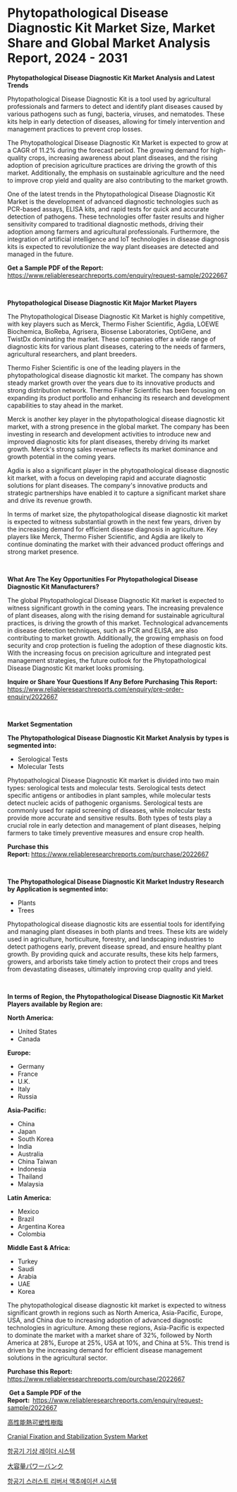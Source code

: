 <p><h1>Phytopathological Disease Diagnostic Kit Market Size, Market Share and Global Market Analysis Report, 2024 - 2031</h1></p><p><strong>Phytopathological Disease Diagnostic Kit Market Analysis and Latest Trends</strong></p>
<p><p>Phytopathological Disease Diagnostic Kit is a tool used by agricultural professionals and farmers to detect and identify plant diseases caused by various pathogens such as fungi, bacteria, viruses, and nematodes. These kits help in early detection of diseases, allowing for timely intervention and management practices to prevent crop losses.</p><p>The Phytopathological Disease Diagnostic Kit Market is expected to grow at a CAGR of 11.2% during the forecast period. The growing demand for high-quality crops, increasing awareness about plant diseases, and the rising adoption of precision agriculture practices are driving the growth of this market. Additionally, the emphasis on sustainable agriculture and the need to improve crop yield and quality are also contributing to the market growth.</p><p>One of the latest trends in the Phytopathological Disease Diagnostic Kit Market is the development of advanced diagnostic technologies such as PCR-based assays, ELISA kits, and rapid tests for quick and accurate detection of pathogens. These technologies offer faster results and higher sensitivity compared to traditional diagnostic methods, driving their adoption among farmers and agricultural professionals. Furthermore, the integration of artificial intelligence and IoT technologies in disease diagnosis kits is expected to revolutionize the way plant diseases are detected and managed in the future.</p></p>
<p><strong>Get a Sample PDF of the Report:&nbsp;</strong> <a href="https://www.reliableresearchreports.com/enquiry/request-sample/2022667">https://www.reliableresearchreports.com/enquiry/request-sample/2022667</a></p>
<p>&nbsp;</p>
<p><strong>Phytopathological Disease Diagnostic Kit Major Market Players</strong></p>
<p><p>The Phytopathological Disease Diagnostic Kit Market is highly competitive, with key players such as Merck, Thermo Fisher Scientific, Agdia, LOEWE Biochemica, BioReba, Agrisera, Biosense Laboratories, OptiGene, and TwistDx dominating the market. These companies offer a wide range of diagnostic kits for various plant diseases, catering to the needs of farmers, agricultural researchers, and plant breeders.</p><p>Thermo Fisher Scientific is one of the leading players in the phytopathological disease diagnostic kit market. The company has shown steady market growth over the years due to its innovative products and strong distribution network. Thermo Fisher Scientific has been focusing on expanding its product portfolio and enhancing its research and development capabilities to stay ahead in the market.</p><p>Merck is another key player in the phytopathological disease diagnostic kit market, with a strong presence in the global market. The company has been investing in research and development activities to introduce new and improved diagnostic kits for plant diseases, thereby driving its market growth. Merck's strong sales revenue reflects its market dominance and growth potential in the coming years.</p><p>Agdia is also a significant player in the phytopathological disease diagnostic kit market, with a focus on developing rapid and accurate diagnostic solutions for plant diseases. The company's innovative products and strategic partnerships have enabled it to capture a significant market share and drive its revenue growth.</p><p>In terms of market size, the phytopathological disease diagnostic kit market is expected to witness substantial growth in the next few years, driven by the increasing demand for efficient disease diagnosis in agriculture. Key players like Merck, Thermo Fisher Scientific, and Agdia are likely to continue dominating the market with their advanced product offerings and strong market presence.</p></p>
<p>&nbsp;</p>
<p><strong>What Are The Key Opportunities For Phytopathological Disease Diagnostic Kit Manufacturers?</strong></p>
<p><p>The global Phytopathological Disease Diagnostic Kit market is expected to witness significant growth in the coming years. The increasing prevalence of plant diseases, along with the rising demand for sustainable agricultural practices, is driving the growth of this market. Technological advancements in disease detection techniques, such as PCR and ELISA, are also contributing to market growth. Additionally, the growing emphasis on food security and crop protection is fueling the adoption of these diagnostic kits. With the increasing focus on precision agriculture and integrated pest management strategies, the future outlook for the Phytopathological Disease Diagnostic Kit market looks promising.</p></p>
<p><strong>Inquire or Share Your Questions If Any Before Purchasing This Report:</strong> <a href="https://www.reliableresearchreports.com/enquiry/pre-order-enquiry/2022667">https://www.reliableresearchreports.com/enquiry/pre-order-enquiry/2022667</a></p>
<p>&nbsp;</p>
<p><strong>Market Segmentation</strong></p>
<p><strong>The Phytopathological Disease Diagnostic Kit Market Analysis by types is segmented into:</strong></p>
<p><ul><li>Serological Tests</li><li>Molecular Tests</li></ul></p>
<p><p>Phytopathological Disease Diagnostic Kit market is divided into two main types: serological tests and molecular tests. Serological tests detect specific antigens or antibodies in plant samples, while molecular tests detect nucleic acids of pathogenic organisms. Serological tests are commonly used for rapid screening of diseases, while molecular tests provide more accurate and sensitive results. Both types of tests play a crucial role in early detection and management of plant diseases, helping farmers to take timely preventive measures and ensure crop health.</p></p>
<p><strong>Purchase this Report:&nbsp;</strong><a href="https://www.reliableresearchreports.com/purchase/2022667">https://www.reliableresearchreports.com/purchase/2022667</a></p>
<p>&nbsp;</p>
<p><strong>The Phytopathological Disease Diagnostic Kit Market Industry Research by Application is segmented into:</strong></p>
<p><ul><li>Plants</li><li>Trees</li></ul></p>
<p><p>Phytopathological disease diagnostic kits are essential tools for identifying and managing plant diseases in both plants and trees. These kits are widely used in agriculture, horticulture, forestry, and landscaping industries to detect pathogens early, prevent disease spread, and ensure healthy plant growth. By providing quick and accurate results, these kits help farmers, growers, and arborists take timely action to protect their crops and trees from devastating diseases, ultimately improving crop quality and yield.</p></p>
<p>&nbsp;</p>
<p><strong>In terms of Region, the Phytopathological Disease Diagnostic Kit Market Players available by Region are:</strong></p>
<p>
    <p> <strong> North America: </strong>
        <ul>
            <li>United States</li>
            <li>Canada</li>
        </ul>
        </p> 
    <p> <strong> Europe: </strong>
        <ul>
            <li>Germany</li>
            <li>France</li>
            <li>U.K.</li>
            <li>Italy</li>
            <li>Russia</li>
        </ul>
        </p> 
    <p> <strong> Asia-Pacific: </strong>
        <ul>
            <li>China</li>
            <li>Japan</li>
            <li>South Korea</li>
            <li>India</li>
            <li>Australia</li>
            <li>China Taiwan</li>
            <li>Indonesia</li>
            <li>Thailand</li>
            <li>Malaysia</li>
        </ul>
        </p> 
    <p> <strong> Latin America: </strong>
        <ul>
            <li>Mexico</li>
            <li>Brazil</li>
            <li>Argentina Korea</li>
            <li>Colombia</li>
        </ul>
        </p> 
    <p> <strong> Middle East & Africa: </strong>
        <ul>
            <li>Turkey</li>
            <li>Saudi</li>
            <li>Arabia</li>
            <li>UAE</li>
            <li>Korea</li>
        </ul>
    </p>
    </p>
<p><p>The phytopathological disease diagnostic kit market is expected to witness significant growth in regions such as North America, Asia-Pacific, Europe, USA, and China due to increasing adoption of advanced diagnostic technologies in agriculture. Among these regions, Asia-Pacific is expected to dominate the market with a market share of 32%, followed by North America at 28%, Europe at 25%, USA at 10%, and China at 5%. This trend is driven by the increasing demand for efficient disease management solutions in the agricultural sector.</p></p>
<p><strong>Purchase this Report: </strong><a href="https://www.reliableresearchreports.com/purchase/2022667">https://www.reliableresearchreports.com/purchase/2022667</a></p>
<p>&nbsp;<strong>Get a Sample PDF of the Report:&nbsp;&nbsp;</strong><a href="https://www.reliableresearchreports.com/enquiry/request-sample/2022667">https://www.reliableresearchreports.com/enquiry/request-sample/2022667</a></p>
<p><strong></strong></p>
<p><p><a href="https://medium.com/@cheryledianeweber9eti23wjw9/%E3%83%8F%E3%82%A4%E3%83%91%E3%83%95%E3%82%A9%E3%83%BC%E3%83%9E%E3%83%B3%E3%82%B9%E7%86%B1%E5%8F%AF%E5%A1%91%E6%80%A7%E5%B8%82%E5%A0%B4-2031%E5%B9%B4%E3%81%BE%E3%81%A7%E3%81%AE%E3%83%88%E3%83%AC%E3%83%B3%E3%83%89-%E4%BA%88%E6%B8%AC-%E7%AB%B6%E4%BA%89%E5%88%86%E6%9E%90-77e85b199447">高性能熱可塑性樹脂</a></p><p><a href="https://extreme-scabiosa-c81.notion.site/Cranial-Fixation-and-Stabilization-System-Market-Dynamics-2024-2031-Also-about-Its-Market-Trends-P-40b78747661f406dbbce5f49e319d30b">Cranial Fixation and Stabilization System Market</a></p><p><a href="https://medium.com/@bkszjgzqq1851/%ED%95%AD%EA%B3%B5%EA%B8%B0-%EB%82%A0%EC%94%A8-%EB%A0%88%EC%9D%B4%EB%8D%94-%EC%8B%9C%EC%8A%A4%ED%85%9C-%EC%8B%9C%EC%9E%A5%EC%9D%80-%EC%8B%9C%EC%9E%A5-%EC%A0%90%EC%9C%A0%EC%9C%A8-%ED%81%AC%EA%B8%B0-%EB%B0%8F-2031%EB%85%84%EA%B9%8C%EC%A7%80-%EC%98%88%EC%83%81%EB%90%9C-%EC%98%88%EC%B8%A1%EC%97%90-%EC%B4%88%EC%A0%90%EC%9D%84-%EB%A7%9E%EC%B6%A5%EB%8B%88%EB%8B%A4-42c1b490f653">항공기 기상 레이더 시스템</a></p><p><a href="https://medium.com/@cheryledianeweber9eti23wjw9/%E9%AB%98%E5%AE%B9%E9%87%8F%E3%83%91%E3%83%AF%E3%83%BC%E3%83%90%E3%83%B3%E3%82%AF%E5%B8%82%E5%A0%B4-%E3%82%BF%E3%82%A4%E3%83%97-%E3%82%A2%E3%83%97%E3%83%AA%E3%82%B1%E3%83%BC%E3%82%B7%E3%83%A7%E3%83%B3-%E3%81%8A%E3%82%88%E3%81%B3%E5%9C%B0%E7%90%86%E3%81%AB%E3%82%88%E3%82%8B%E5%8C%85%E6%8B%AC%E7%9A%84%E3%81%AA%E8%A9%95%E4%BE%A1-990923db5e85">大容量パワーバンク</a></p><p><a href="https://medium.com/@bkszjgzqq1851/%EB%B9%84%ED%96%89%EA%B8%B0-%EC%8A%A4%EB%9F%AC%EC%8A%A4%ED%8A%B8-%EB%A6%AC%EB%B2%84%EC%84%9C-%EA%B5%AC%EB%8F%99-%EC%8B%9C%EC%8A%A4%ED%85%9C-%EC%8B%9C%EC%9E%A5-%EC%9D%B8%EC%82%AC%EC%9D%B4%ED%8A%B8-%EC%8B%9C%EC%9E%A5-%EB%8F%99%ED%96%A5-%EC%84%B1%EC%9E%A5-2024%EB%85%84%EB%B6%80%ED%84%B0-2031%EB%85%84%EA%B9%8C%EC%A7%80%EC%9D%98-%EC%98%88%EC%B8%A1-e2585a8dd1b1">항공기 스러스트 리버서 액추에이션 시스템</a></p></p>